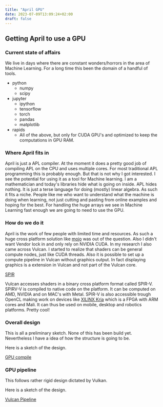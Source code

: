 ```yaml
---
title: "April GPU"
date: 2023-07-09T13:09:24+02:00
draft: false
---
```


## Getting April to use a GPU

### Current state of affairs

We live in days where there are constant wonders/horrors in the area of Machine Learning. 
For a long time this been the domain of a handful of tools.

- python
  - numpy
  - scipy
- jupyter
  - ipython
  - tensorflow
  - torch
  - pandas
  - matplotlib
- rapids
  * All of the above, but only for CUDA GPU's and optimized to keep the computations in GPU RAM.

### Where April fits in

April is just a APL compiler. At the moment it does a pretty good job of compiling APL on
the CPU and uses multiple cores. For most traditional APL programming this is probably
enough. But that is not why I got interested. I see the potential for using it as a tool
for Machine learning. I am a mathematician and today's libraries hide what is going on
inside. APL hides nothing. It is just a terse language for doing (mostly) linear
algebra. As such it fits a niche. People like me who want to understand what the machine is
doing when learning, not just cutting and pasting from online examples and hoping for the
best. For handling the huge arrays we see in Machine Learning fast enough we are going to
need to use the GPU.


### How do we do it

April is the work of few people with limited time and resources. As such a huge cross
platform solution like [mojo](https://www.modular.com/mojo) was out of the question.
Also I didn't want Vendor lock in and only rely on NVIDIA CUDA. In my research I also came
across Vulcan. I started to realize that shaders can be general compute nodes, just like
CUDA threads. Also it is possible to set up a compute pipeline in Vulcan without graphics
output. In fact displaying graphics is a extension in Vulcan and not part of the Vulcan
core. 

[SPIR](https://github.com/jthing/april-hugo/blob/main/static/images/spir.jpg)

Vulcan accesses shaders in a binary cross platform format called SPIR-V.
SPIRV-V is compiled to native code on the platform. It can be computed on AMD, NVIDIA and
on MAC's with Metal. SPIR-V is also accessible trough OpenCL making work on devices like
[XILINX Kria](https://www.xilinx.com/products/som/kria.html) which is a FPGA with ARM
cores and Mali. It can thus be used on mobile, desktop and robotics platforms.
Pretty cool!

### Overall design

This is all a preliminary sketch. None of this has been build yet. Nevertheless I have a
idea of how the structure is going to be.

Here is a sketch of the design.

[GPU compile](https://github.com/jthing/april-hugo/blob/main/static/images/april-gpu.svg)


### GPU pipeline

This follows rather rigid design dictated by Vulkan.

Here is a sketch of the design.

[Vulcan Pipeline](https://github.com/jthing/april-hugo/blob/main/static/images/april-vulkan.svg)
